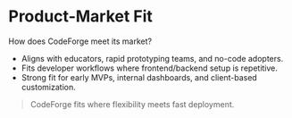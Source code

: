 # Product-Market Fit

How does CodeForge meet its market?

- Aligns with educators, rapid prototyping teams, and no-code adopters.
- Fits developer workflows where frontend/backend setup is repetitive.
- Strong fit for early MVPs, internal dashboards, and client-based customization.

> CodeForge fits where flexibility meets fast deployment.